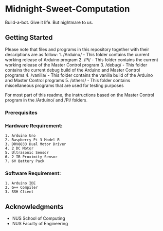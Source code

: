 # Midnight-Sweet-Computation
Build-a-bot. Give it life. 
But nightmare to us.


## Getting Started

Please note that files and programs in this repository together with their descriptions are as follow:
    1. /Arduino/        - This folder contains the current working release of Arduino program
    2. /Pi/                 - This folder contains the current working release of the Master Control program
    3. /debug/          - This folder contains the current debug build of the Arduino and Master Control programs
    4. /vanilla/          - This folder contains the vanilla build of the Arduino and Master Control programs
    5. /others/          - This folder contains miscellaneous programs that are used for testing purposes
    
For most part of this readme, the instructions based on the Master Control program in the /Arduino/ and /Pi/ folders.

### Prerequisites

### Hardware Requirement:
    1. Arduino Uno
    2. Raspberry Pi 3 Model B
    3. DRV8833 Dual Motor Driver
    4. 2 DC Motor
    5. Ultrasonic Sensor
    6. 2 IR Proximity Sensor
    7. 6V Battery Pack

### Software Requirement:
    1. Arduino IDE
    2. G++ Compiler
    3. SSH Client

## Acknowledgments

* NUS School of Computing
* NUS Faculty of Engineering

